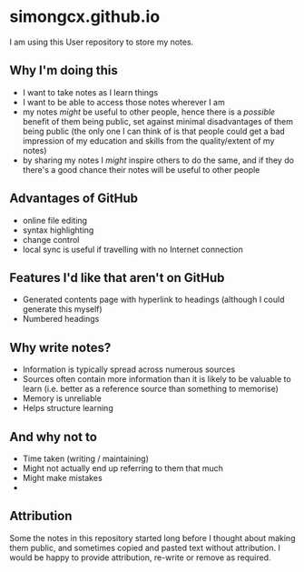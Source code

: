 # simongcx.github.io
I am using this User repository to store my notes.

## Why I'm doing this
* I want to take notes as I learn things
* I want to be able to access those notes wherever I am
* my notes *might* be useful to other people, hence there is a *possible* benefit of them being public, set against minimal disadvantages of them being public (the only one I can think of is that people could get a bad impression of my education and skills from the quality/extent of my notes)
* by sharing my notes I *might* inspire others to do the same, and if they do there's a good chance their notes will be useful to other people

## Advantages of GitHub
* online file editing
* syntax highlighting
* change control
* local sync is useful if travelling with no Internet connection

## Features I'd like that aren't on GitHub
* Generated contents page with hyperlink to headings (although I could generate this myself)
* Numbered headings


## Why write notes?
* Information is typically spread across numerous sources
* Sources often contain more information than it is likely to be valuable to learn (i.e. better as a reference source than something to memorise)
* Memory is unreliable
* Helps structure learning

## And why not to
* Time taken (writing / maintaining)
* Might not actually end up referring to them that much
* Might make mistakes
* 
## Attribution
Some the notes in this repository started long before I thought about making them public, and sometimes copied and pasted text without attribution. I would be happy to provide attribution, re-write or remove as required.
